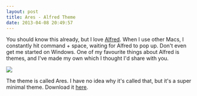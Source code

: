```yaml
---
layout: post
title: Ares - Alfred Theme
date: 2013-04-08 20:49:57
---
```


You should know this already, but I love [Alfred](http://alfredapp.com). When I use other Macs, I constantly hit command + space, waiting for Alfred to pop up. Don't even get me started on Windows. One of my favourite things about Alfred is themes, and I've made my own which I thought I'd share with you.

<img src="http://f.cl.ly/items/3e1T2t0J3P3m0q3c3O3w/Screen%20Shot%202013-04-08%20at%208.48.57%20PM.png" max-width="95%">

The theme is called Ares. I have no idea why it's called that, but it's a super minimal theme. Download it [here](http://cl.ly/36431j3M1F0I/download/Ares.alfredappearance).

